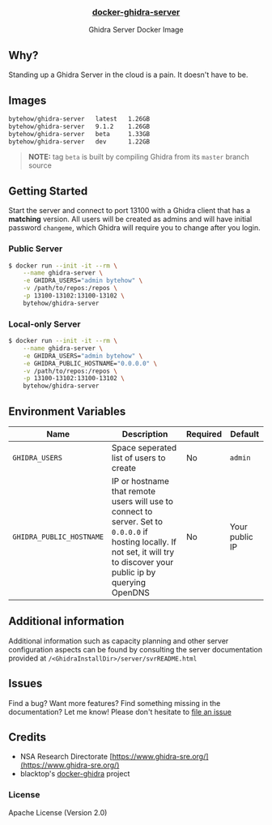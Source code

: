 <p align="center">
  <a href="https://github.com/blacktop/docker-ghidra"><h3 align="center">docker-ghidra-server</h3></a>
  <p align="center">Ghidra Server Docker Image</p>

## Why?

Standing up a Ghidra Server in the cloud is a pain. It doesn't have to be.

## Images

```bash
bytehow/ghidra-server   latest   1.26GB
bytehow/ghidra-server   9.1.2    1.26GB
bytehow/ghidra-server   beta     1.33GB
bytehow/ghidra-server   dev      1.22GB
```

> **NOTE:** tag `beta` is built by compiling Ghidra from its `master` branch source

## Getting Started

Start the server and connect to port 13100 with a Ghidra client that has a **matching** version. All users will be created as admins and will have initial password `changeme`, which Ghidra will require you to change after you login.



### Public Server

```bash
$ docker run --init -it --rm \
    --name ghidra-server \
    -e GHIDRA_USERS="admin bytehow" \
    -v /path/to/repos:/repos \
    -p 13100-13102:13100-13102 \
    bytehow/ghidra-server
```

### Local-only Server

```bash
$ docker run --init -it --rm \
    --name ghidra-server \
    -e GHIDRA_USERS="admin bytehow" \
    -e GHIDRA_PUBLIC_HOSTNAME="0.0.0.0" \
    -v /path/to/repos:/repos \
    -p 13100-13102:13100-13102 \
    bytehow/ghidra-server
```


## Environment Variables

| Name | Description | Required | Default |
| - | - | - | - |
|`GHIDRA_USERS` | Space seperated list of users to create | No | `admin` |
|`GHIDRA_PUBLIC_HOSTNAME` | IP or hostname that remote users will use to connect to server. Set to `0.0.0.0` if hosting locally. If not set, it will try to discover your public ip by querying OpenDNS | No | Your public IP | 

## Additional information

Additional information such as capacity planning and other server configuration aspects can be found by consulting the server documentation provided at `/<GhidraInstallDir>/server/svrREADME.html`


## Issues

Find a bug? Want more features? Find something missing in the documentation? Let me know! Please don't hesitate to [file an issue](https://github.com/bytehow/docker-ghidra-server/issues/new)

## Credits

- NSA Research Directorate [https://www.ghidra-sre.org/](https://www.ghidra-sre.org/)
- blacktop's [docker-ghidra](https://github.com/blacktop/ghidra-server) project

### License

Apache License (Version 2.0)
